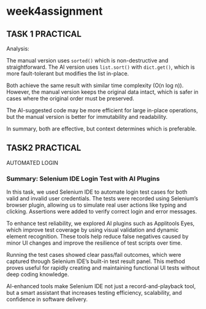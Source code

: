 # week4assignment
## TASK 1 PRACTICAL
Analysis:

The manual version uses `sorted()` which is non-destructive and straightforward.
The AI version uses `list.sort()` with `dict.get()`, which is more fault-tolerant but modifies the list in-place.

Both achieve the same result with similar time complexity (O(n log n)). 
However, the manual version keeps the original data intact, which is safer in cases where the original order must be preserved.

The AI-suggested code may be more efficient for large in-place operations,
but the manual version is better for immutability and readability.

In summary, both are effective, but context determines which is preferable.


## TASK2 PRACTICAL
AUTOMATED LOGIN
### Summary: Selenium IDE Login Test with AI Plugins

In this task, we used Selenium IDE to automate login test cases for both valid and invalid user credentials. The tests were recorded using Selenium’s browser plugin, allowing us to simulate real user actions like typing and clicking. Assertions were added to verify correct login and error messages.

To enhance test reliability, we explored AI plugins such as Applitools Eyes, which improve test coverage by using visual validation and dynamic element recognition. These tools help reduce false negatives caused by minor UI changes and improve the resilience of test scripts over time.

Running the test cases showed clear pass/fail outcomes, which were captured through Selenium IDE’s built-in test result panel. This method proves useful for rapidly creating and maintaining functional UI tests without deep coding knowledge.

AI-enhanced tools make Selenium IDE not just a record-and-playback tool, but a smart assistant that increases testing efficiency, scalability, and confidence in software delivery.
